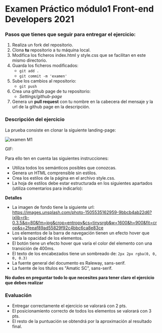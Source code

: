 # Examen Práctico módulo1 Front-end Developers 2021

### Pasos que tienes que seguir para entregar el ejercicio:

1. Realiza un fork del repositorio.
2. Clona __tu__ repositorio a tu máquina local.
3. Modifica los ficheros index.html y style.css que se facilitan en este mismo directorio.
4. Guarda los ficheros modificados:
    - `git add .`
    - `git commit -m 'examen'`
5. Sube los cambios al repositorio:
    - `git push`
6. Crea una github page de tu repositorio:
    - _Settings/github-page_
7. Genera un __pull request__ con tu nombre en la cabecera del mensaje y la url de la github page en la descripción.

### Descripción del ejercicio

La prueba consiste en clonar la siguiente landing-page:

![examen M1](https://i.imgur.com/fZKBRwp.jpg)

GIF:


Para ello ten en cuenta las siguientes instrucciones:

- Utiliza todos los semánticos posibles que conozcas.
- Genera un HTML comprensible sin estilos.
- Crea los estilos de la página en el archivo style.css. 
- La hoja de estilos debe estar estructurada en los siguientes apartados (utiliza comentarios para indicarlo):

__Detalles__
  
- La imagen de fondo tiene la siguiente url: https://images.unsplash.com/photo-1505535162959-9bbcb4ab22d6?ixlib=rb-0.3.5&q=80&fm=jpg&crop=entropy&cs=tinysrgb&w=1600&h=900&fit=crop&s=2feeaf89ad55829f92c4bbc6ca8e83ce 
- Los elementos de la barra de navegación tienen un efecto hover que varía la opacidad de los elementos.
- El botón tiene un efecto hover que varía el color del elemento con una transición de 400ms.
- El texto de los encabezados tiene un sombreado de: `2px 2px rgba(0, 0, 0, 0.3)`
- La fuente general del documento es Raleway, sans-serif.
- La fuente de los títulos es "Amatic SC", sans-serif.

__No dudes en preguntar todo lo que necesites para tener claro el ejercicio que debes realizar__

### Evaluación

- Entregar correctamente el ejercicio se valorará con 2 pts.
- El posicionamiento correcto de todos los elementos se valorará con 3 pts.
- El resto de la puntuación se obtendrá por la aproximación al resultado final.

